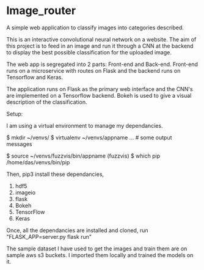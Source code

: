 # Image_router
A simple web application to classify images into categories described.

This is an interactive convolutional neural network on a website. The aim of this project is to feed in an image and run it through a CNN at the backend to display the best possible classification for the uploaded image.

The web app is segregated into 2 parts: Front-end and Back-end. Front-end runs on a microservice with routes on Flask and the backend runs on Tensorflow and Keras.

The application runs on Flask as the primary web interface and the CNN's are implemented on a Tensorflow backend. Bokeh is used to give a visual description of the classification. 

Setup:

I am using a virtual environment to manage my dependancies.

$ mkdir ~/venvs/
$ virtualenv ~/venvs/appname
... # some output messages

$ source ~/venvs/fuzzvis/bin/appname
(fuzzvis) $ which pip
/home/das/venvs/bin/pip

Then,
pip3 install these dependancies,
1. hdf5
2. imageio
3. flask
4. Bokeh
5. TensorFlow
6. Keras

Once, all the dependancies are installed and cloned, run "FLASK_APP=server.py flask run"

The sample dataset I have used to get the images and train them are on sample aws s3 buckets. I imported them locally and trained the models on it.